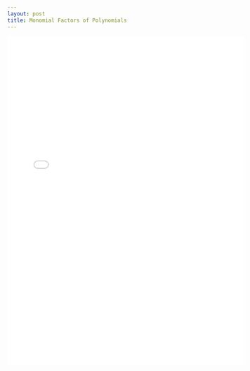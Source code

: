 ```yaml
---
layout: post
title: Monomial Factors of Polynomials
---
```


<iframe height="750" width="540" frameborder="0" src="//www.ck12.org/assessment/ui/embed.html?test/detail/5985b2718e0e086d1126a8e4&collectionHandle=algebra&collectionCreatorID=3&conceptCollectionHandle=algebra-::-monomial-factors-of-polynomials" ></iframe>